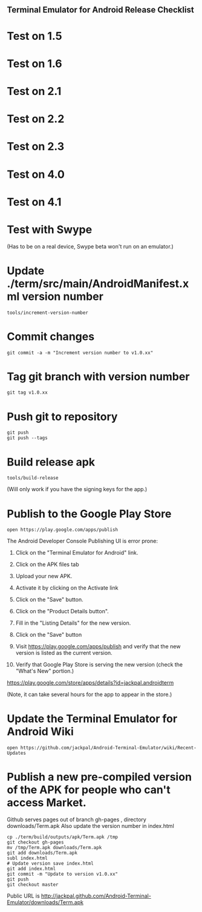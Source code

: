 ## Terminal Emulator for Android Release Checklist

# Test on 1.5

# Test on 1.6

# Test on 2.1

# Test on 2.2

# Test on 2.3

# Test on 4.0

# Test on 4.1

# Test with Swype

(Has to be on a real device, Swype beta won't run on an emulator.)

# Update ./term/src/main/AndroidManifest.xml version number

    tools/increment-version-number

# Commit changes

    git commit -a -m "Increment version number to v1.0.xx"

# Tag git branch with version number

    git tag v1.0.xx

# Push git to repository

    git push
    git push --tags

# Build release apk

    tools/build-release

(Will only work if you have the signing keys for the app.)

# Publish to the Google Play Store

    open https://play.google.com/apps/publish

The Android Developer Console Publishing UI is error prone:

1) Click on the "Terminal Emulator for Android" link.

2) Click on the APK files tab

3) Upload your new APK.

4) Activate it by clicking on the Activate link

5) Click on the "Save" button.

6) Click on the "Product Details button".

7) Fill in the "Listing Details" for the new version.

8) Click on the "Save" button

9) Visit https://play.google.com/apps/publish and verify that the new version is listed as the current version.

10) Verify that Google Play Store is serving the new version
(check the "What's New" portion.)

https://play.google.com/store/apps/details?id=jackpal.androidterm

(Note, it can take several hours for the app to appear in the store.)

# Update the Terminal Emulator for Android Wiki

    open https://github.com/jackpal/Android-Terminal-Emulator/wiki/Recent-Updates

# Publish a new pre-compiled version of the APK for people who can't access Market.

Github serves pages out of branch gh-pages , directory downloads/Term.apk
Also update the version number in index.html

    cp ./term/build/outputs/apk/Term.apk /tmp
    git checkout gh-pages
    mv /tmp/Term.apk downloads/Term.apk
    git add downloads/Term.apk
    subl index.html
    # Update version save index.html
    git add index.html
    git commit -m "Update to version v1.0.xx"
    git push
    git checkout master

Public URL is http://jackpal.github.com/Android-Terminal-Emulator/downloads/Term.apk



